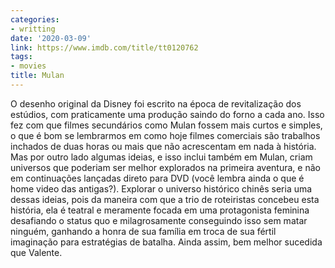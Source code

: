 ```yaml
---
categories:
- writting
date: '2020-03-09'
link: https://www.imdb.com/title/tt0120762
tags:
- movies
title: Mulan
---
```


O desenho original da Disney foi escrito na época de revitalização dos estúdios, com praticamente uma produção saindo do forno a cada ano. Isso fez com que filmes secundários como Mulan fossem mais curtos e simples, o que é bom se lembrarmos em como hoje filmes comerciais são trabalhos inchados de duas horas ou mais que não acrescentam em nada à história. Mas por outro lado algumas ideias, e isso inclui também em Mulan, criam universos que poderiam ser melhor explorados na primeira aventura, e não em continuações lançadas direto para DVD (você lembra ainda o que é home video das antigas?). Explorar o universo histórico chinês seria uma dessas ideias, pois da maneira com que a trio de roteiristas concebeu esta história, ela é teatral e meramente focada em uma protagonista feminina desafiando o status quo e milagrosamente conseguindo isso sem matar ninguém, ganhando a honra de sua família em troca de sua fértil imaginação para estratégias de batalha. Ainda assim, bem melhor sucedida que Valente.

